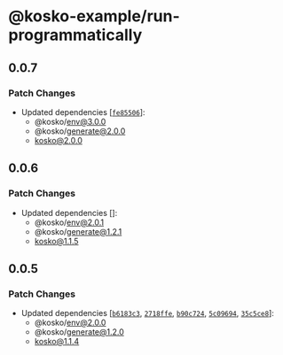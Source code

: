 # @kosko-example/run-programmatically

## 0.0.7

### Patch Changes

- Updated dependencies [[`fe85506`](https://github.com/tommy351/kosko/commit/fe8550688d7fe53f006bb64b8dd925348facef04)]:
  - @kosko/env@3.0.0
  - @kosko/generate@2.0.0
  - kosko@2.0.0

## 0.0.6

### Patch Changes

- Updated dependencies []:
  - @kosko/env@2.0.1
  - @kosko/generate@1.2.1
  - kosko@1.1.5

## 0.0.5

### Patch Changes

- Updated dependencies [[`b6183c3`](https://github.com/tommy351/kosko/commit/b6183c3781ab3f1f1d21de8fbd21e5ef0ca37e17), [`2718ffe`](https://github.com/tommy351/kosko/commit/2718ffed812b8224252a47fa0208b70a6c7adab4), [`b90c724`](https://github.com/tommy351/kosko/commit/b90c724754ee8b7bd6e4e99e037b28a89f71ddb3), [`5c09694`](https://github.com/tommy351/kosko/commit/5c09694e98a72f7335965d57d7935472a74ce974), [`35c5ce8`](https://github.com/tommy351/kosko/commit/35c5ce8cb5745a6befc895c0eb108f0618c25b3a)]:
  - @kosko/env@2.0.0
  - @kosko/generate@1.2.0
  - kosko@1.1.4
